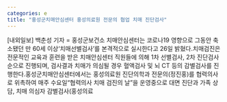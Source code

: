 ```yaml
---
categories: e
title: "홍성군치매안심센터 홍성의료원 전문의 협업 치매 진단검사"
---
```

[내외일보] 백춘성 기자 = 홍성군보건소 치매안심센터는 코로나19 영향으로 그동안 축소됐던 만 60세 이상‘치매선별검사’를 본격적으로 실시한다고 26일 밝혔다.치매검진은 전문적인 교육과 훈련을 받은 치매안심센터 직원들에 의해 1차 선별검사, 2차 진단검사 순으로 진행되며, 검사결과 치매가 의심될 경우 혈액검사 및 뇌 CT 등의 감별검사를 진행한다.홍성군치매안심센터에서는 홍성의료원 진단의학과 전문의(정진홍)를 협력의사로 위촉하여 매주 수요일“협력의사 치매 검진의 날”을 운영중으로 대면 진단과 가족 상담, 치매 의심자 감별검사(홍성의료